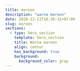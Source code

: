 ```yaml
---
title: maroon
description: "warna maroon"
date: 2020-12-11T10:30:32+07:00
slug: maroon
sections:
  - type: hero_section
    template: hero_section
    title: Warna maroon
    align: center
    has_background: true
    background:
      background_color: gray
---
```



